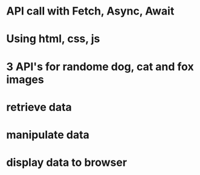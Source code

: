 # API call with Fetch, Async, Await
# Using html, css, js
# 3 API's for randome dog, cat and fox images
# retrieve data
# manipulate data
# display data to browser

